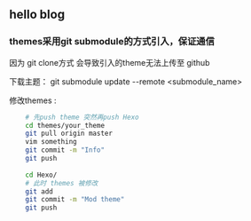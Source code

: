 
## hello blog

### themes采用git submodule的方式引入，保证通信
因为 git clone方式 会导致引入的theme无法上传至 github

下载主题：
git submodule update --remote <submodule_name> 

修改themes : 
```bash
	# 先push theme 突然再push Hexo
	cd themes/your_theme
	git pull origin master
	vim something
	git commit -m "Info"
	git push
	
	cd Hexo/
	# 此时 themes 被修改
	git add
	git commit -m "Mod theme"
	git push
```